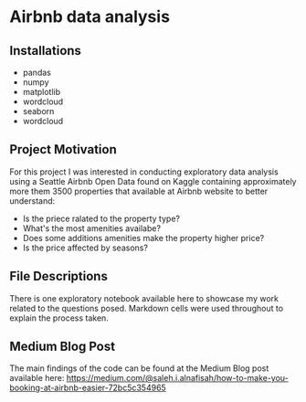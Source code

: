 
# Airbnb data analysis

## Installations
- pandas
- numpy
- matplotlib
- wordcloud
- seaborn
- wordcloud
## Project Motivation
For this project I was interested in conducting exploratory data analysis using a Seattle Airbnb Open Data
 found on Kaggle containing approximately more them 3500 properties that available at Airbnb website to better understand:

- Is the priece ralated to the property type?
- What's the most amenities availabe?
- Does some additions amenities make the property higher price?
- Is the price affected by seasons?

## File Descriptions
There is one exploratory notebook available here to showcase my work related to the questions posed. Markdown cells were used throughout to explain the process taken.
## Medium Blog Post
The main findings of the code can be found at the Medium Blog post available here:
https://medium.com/@saleh.i.alnafisah/how-to-make-you-booking-at-airbnb-easier-72bc5c354965 